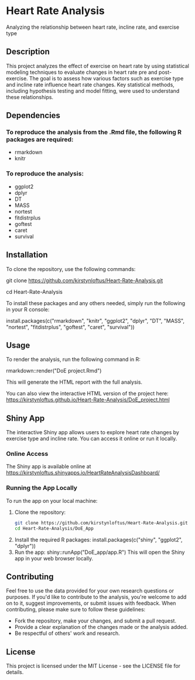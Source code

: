 # Heart Rate Analysis
Analyzing the relationship between heart rate, incline rate, and exercise type

## Description
This project analyzes the effect of exercise on heart rate by using statistical modeling techniques to evaluate changes in heart rate pre and post-exercise. The goal is to assess how various factors such as exercise type and incline rate influence heart rate changes. Key statistical methods, including hypothesis testing and model fitting, were used to understand these relationships.

## Dependencies
### To reproduce the analysis from the .Rmd file, the following R packages are required:
- rmarkdown 
- knitr

### To reproduce the analysis:
- ggplot2
- dplyr
- DT
- MASS
- nortest
- fitdistrplus
- goftest
- caret
- survival

## Installation
To clone the repository, use the following commands:  

git clone https://github.com/kirstynloftus/Heart-Rate-Analysis.git  

cd Heart-Rate-Analysis

To install these packages and any others needed, simply run the following in your R console:  

install.packages(c("rmarkdown", "knitr", "ggplot2", "dplyr", "DT", "MASS", "nortest", "fitdistrplus", "goftest", "caret", "survival"))

## Usage
To render the analysis, run the following command in R:  

rmarkdown::render("DoE project.Rmd")  

This will generate the HTML report with the full analysis.

You can also view the interactive HTML version of the project here:  
https://kirstynloftus.github.io/Heart-Rate-Analysis/DoE_project.html

## Shiny App
The interactive Shiny app allows users to explore heart rate changes by exercise type and incline rate. You can access it online or run it locally.

### Online Access
The Shiny app is available online at https://kirstynloftus.shinyapps.io/HeartRateAnalysisDashboard/
### Running the App Locally
To run the app on your local machine:
1. Clone the repository:
   ```bash
   git clone https://github.com/kirstynloftus/Heart-Rate-Analysis.git
   cd Heart-Rate-Analysis/DoE_App
2. Install the required R packages:
   install.packages(c("shiny", "ggplot2", "dplyr"))
3. Run the app:
   shiny::runApp("DoE_app/app.R")
This will open the Shiny app in your web browser locally.

## Contributing
Feel free to use the data provided for your own research questions or purposes. If you'd like to contribute to the analysis, you're welcome to add on to it, suggest improvements, or submit issues with feedback. When contributing, please make sure to follow these guidelines:

- Fork the repository, make your changes, and submit a pull request.
- Provide a clear explanation of the changes made or the analysis added.
- Be respectful of others' work and research.
  
## License
This project is licensed under the MIT License - see the LICENSE file for details.
